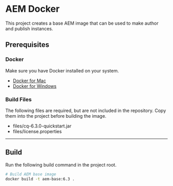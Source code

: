 # AEM Docker

This project creates a base AEM image that can be used to make author and publish instances.

## Prerequisites

### Docker

Make sure you have Docker installed on your system.

* [Docker for Mac](https://store.docker.com/editions/community/docker-ce-desktop-mac)
* [Docker for Windows](https://store.docker.com/editions/community/docker-ce-desktop-windows)

### Build Files

The following files are required, but are not included in the repository. Copy them into the project before building the image.

* files/cq-6.3.0-quickstart.jar
* files/license.properties

---

## Build

Run the following build command in the project root.

```sh
# Build AEM base image
docker build -t aem-base:6.3 .
```
